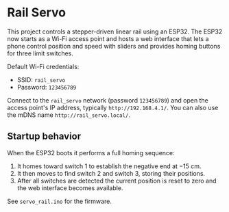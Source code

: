 # Rail Servo

This project controls a stepper-driven linear rail using an ESP32. The ESP32 now starts as a Wi-Fi access point and hosts a web interface that lets a phone control position and speed with sliders and provides homing buttons for three limit switches.

Default Wi-Fi credentials:

- SSID: `rail_servo`
- Password: `123456789`

Connect to the `rail_servo` network (password `123456789`) and open the access point's IP address, typically `http://192.168.4.1/`. You can also use the mDNS name `http://rail_servo.local/`.

## Startup behavior

When the ESP32 boots it performs a full homing sequence:

1. It homes toward switch 1 to establish the negative end at −15&nbsp;cm.
2. It then moves to find switch 2 and switch 3, storing their positions.
3. After all switches are detected the current position is reset to zero and the web interface becomes available.

See `servo_rail.ino` for the firmware.
